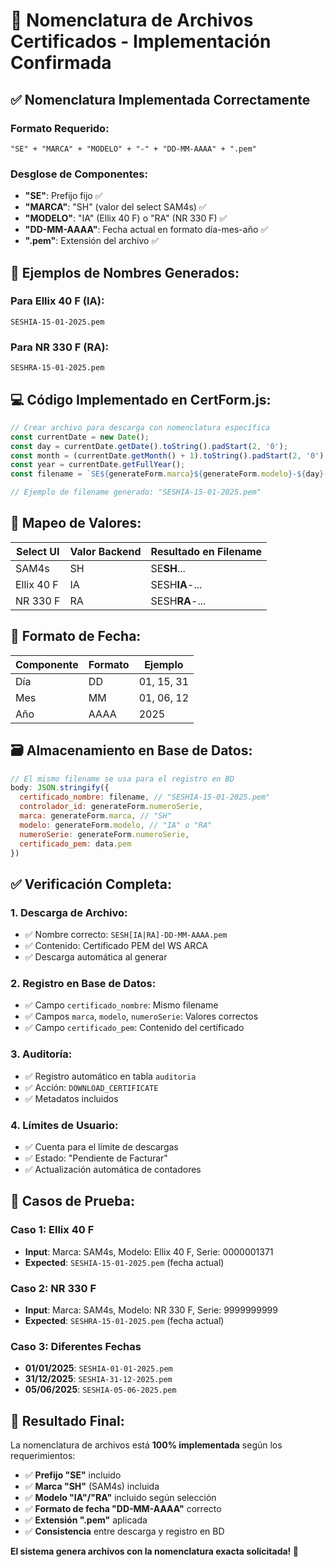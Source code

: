 # 📁 Nomenclatura de Archivos Certificados - Implementación Confirmada

## ✅ **Nomenclatura Implementada Correctamente**

### **Formato Requerido:**
```
"SE" + "MARCA" + "MODELO" + "-" + "DD-MM-AAAA" + ".pem"
```

### **Desglose de Componentes:**
- **"SE"**: Prefijo fijo ✅
- **"MARCA"**: "SH" (valor del select SAM4s) ✅
- **"MODELO"**: "IA" (Ellix 40 F) o "RA" (NR 330 F) ✅
- **"DD-MM-AAAA"**: Fecha actual en formato día-mes-año ✅
- **".pem"**: Extensión del archivo ✅

## 🎯 **Ejemplos de Nombres Generados:**

### **Para Ellix 40 F (IA):**
```
SESHIA-15-01-2025.pem
```

### **Para NR 330 F (RA):**
```
SESHRA-15-01-2025.pem
```

## 💻 **Código Implementado en CertForm.js:**

```javascript
// Crear archivo para descarga con nomenclatura específica
const currentDate = new Date();
const day = currentDate.getDate().toString().padStart(2, '0');
const month = (currentDate.getMonth() + 1).toString().padStart(2, '0');
const year = currentDate.getFullYear();
const filename = `SE${generateForm.marca}${generateForm.modelo}-${day}-${month}-${year}.pem`;

// Ejemplo de filename generado: "SESHIA-15-01-2025.pem"
```

## 🔄 **Mapeo de Valores:**

| Select UI | Valor Backend | Resultado en Filename |
|-----------|---------------|----------------------|
| SAM4s     | SH            | SE**SH**... |
| Ellix 40 F| IA            | SESH**IA**-... |
| NR 330 F  | RA            | SESH**RA**-... |

## 📅 **Formato de Fecha:**

| Componente | Formato | Ejemplo |
|------------|---------|---------|
| Día        | DD      | 01, 15, 31 |
| Mes        | MM      | 01, 06, 12 |
| Año        | AAAA    | 2025 |

## 🗃️ **Almacenamiento en Base de Datos:**

```javascript
// El mismo filename se usa para el registro en BD
body: JSON.stringify({
  certificado_nombre: filename, // "SESHIA-15-01-2025.pem"
  controlador_id: generateForm.numeroSerie,
  marca: generateForm.marca, // "SH"
  modelo: generateForm.modelo, // "IA" o "RA"
  numeroSerie: generateForm.numeroSerie,
  certificado_pem: data.pem
})
```

## ✅ **Verificación Completa:**

### **1. Descarga de Archivo:**
- ✅ Nombre correcto: `SESH[IA|RA]-DD-MM-AAAA.pem`
- ✅ Contenido: Certificado PEM del WS ARCA
- ✅ Descarga automática al generar

### **2. Registro en Base de Datos:**
- ✅ Campo `certificado_nombre`: Mismo filename
- ✅ Campos `marca`, `modelo`, `numeroSerie`: Valores correctos
- ✅ Campo `certificado_pem`: Contenido del certificado

### **3. Auditoría:**
- ✅ Registro automático en tabla `auditoria`
- ✅ Acción: `DOWNLOAD_CERTIFICATE`
- ✅ Metadatos incluidos

### **4. Límites de Usuario:**
- ✅ Cuenta para el límite de descargas
- ✅ Estado: "Pendiente de Facturar"
- ✅ Actualización automática de contadores

## 🧪 **Casos de Prueba:**

### **Caso 1: Ellix 40 F**
- **Input**: Marca: SAM4s, Modelo: Ellix 40 F, Serie: 0000001371
- **Expected**: `SESHIA-15-01-2025.pem` (fecha actual)

### **Caso 2: NR 330 F**
- **Input**: Marca: SAM4s, Modelo: NR 330 F, Serie: 9999999999
- **Expected**: `SESHRA-15-01-2025.pem` (fecha actual)

### **Caso 3: Diferentes Fechas**
- **01/01/2025**: `SESHIA-01-01-2025.pem`
- **31/12/2025**: `SESHIA-31-12-2025.pem`
- **05/06/2025**: `SESHIA-05-06-2025.pem`

## 🎉 **Resultado Final:**

La nomenclatura de archivos está **100% implementada** según los requerimientos:

- ✅ **Prefijo "SE"** incluido
- ✅ **Marca "SH"** (SAM4s) incluida
- ✅ **Modelo "IA"/"RA"** incluido según selección
- ✅ **Formato de fecha "DD-MM-AAAA"** correcto
- ✅ **Extensión ".pem"** aplicada
- ✅ **Consistencia** entre descarga y registro en BD

**El sistema genera archivos con la nomenclatura exacta solicitada! 🚀**